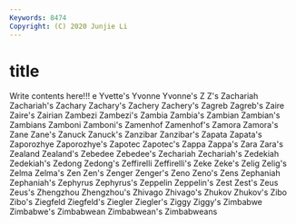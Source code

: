 ```yaml
---
Keywords: 8474
Copyright: (C) 2020 Junjie Li
---
```


# title

Write contents here!!!
e 
Yvette's 
Yvonne 
Yvonne's
Z 
Z's 
Zachariah 
Zachariah's 
Zachary 
Zachary's 
Zachery 
Zachery's 
Zagreb 
Zagreb's
Zaire 
Zaire's 
Zairian 
Zambezi 
Zambezi's 
Zambia 
Zambia's 
Zambian 
Zambian's 
Zambians
Zamboni 
Zamboni's 
Zamenhof 
Zamenhof's 
Zamora 
Zamora's 
Zane 
Zane's 
Zanuck 
Zanuck's
Zanzibar 
Zanzibar's 
Zapata 
Zapata's 
Zaporozhye 
Zaporozhye's 
Zapotec 
Zapotec's 
Zappa 
Zappa's
Zara 
Zara's 
Zealand 
Zealand's 
Zebedee 
Zebedee's 
Zechariah 
Zechariah's 
Zedekiah 
Zedekiah's
Zedong 
Zedong's 
Zeffirelli 
Zeffirelli's 
Zeke 
Zeke's 
Zelig 
Zelig's 
Zelma 
Zelma's
Zen 
Zen's 
Zenger 
Zenger's 
Zeno 
Zeno's 
Zens 
Zephaniah 
Zephaniah's 
Zephyrus
Zephyrus's 
Zeppelin 
Zeppelin's 
Zest 
Zest's 
Zeus 
Zeus's 
Zhengzhou 
Zhengzhou's 
Zhivago
Zhivago's 
Zhukov 
Zhukov's 
Zibo 
Zibo's 
Ziegfeld 
Ziegfeld's 
Ziegler 
Ziegler's 
Ziggy
Ziggy's 
Zimbabwe 
Zimbabwe's 
Zimbabwean 
Zimbabwean's 
Zimbabweans 
